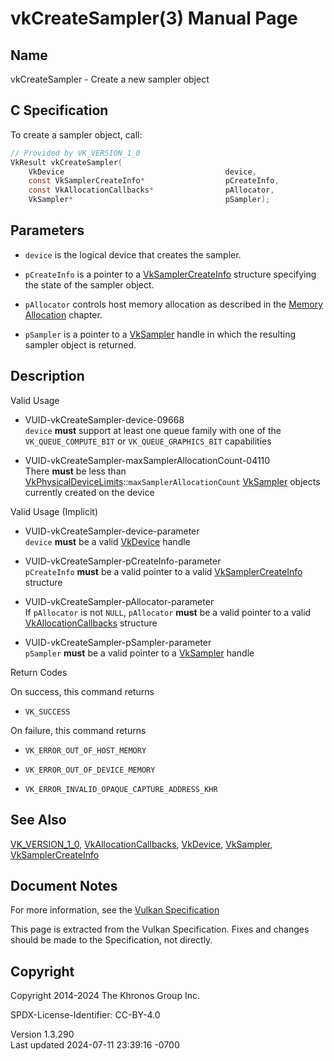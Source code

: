 # vkCreateSampler(3) Manual Page

## Name

vkCreateSampler - Create a new sampler object



## <a href="#_c_specification" class="anchor"></a>C Specification

To create a sampler object, call:

``` c
// Provided by VK_VERSION_1_0
VkResult vkCreateSampler(
    VkDevice                                    device,
    const VkSamplerCreateInfo*                  pCreateInfo,
    const VkAllocationCallbacks*                pAllocator,
    VkSampler*                                  pSampler);
```

## <a href="#_parameters" class="anchor"></a>Parameters

- `device` is the logical device that creates the sampler.

- `pCreateInfo` is a pointer to a
  [VkSamplerCreateInfo](https://registry.khronos.org/vulkan/specs/1.3-extensions/man/html/VkSamplerCreateInfo.html) structure specifying
  the state of the sampler object.

- `pAllocator` controls host memory allocation as described in the <a
  href="https://registry.khronos.org/vulkan/specs/1.3-extensions/html/vkspec.html#memory-allocation"
  target="_blank" rel="noopener">Memory Allocation</a> chapter.

- `pSampler` is a pointer to a [VkSampler](https://registry.khronos.org/vulkan/specs/1.3-extensions/man/html/VkSampler.html) handle in
  which the resulting sampler object is returned.

## <a href="#_description" class="anchor"></a>Description

Valid Usage

- <a href="#VUID-vkCreateSampler-device-09668"
  id="VUID-vkCreateSampler-device-09668"></a>
  VUID-vkCreateSampler-device-09668  
  `device` **must** support at least one queue family with one of the
  `VK_QUEUE_COMPUTE_BIT` or `VK_QUEUE_GRAPHICS_BIT` capabilities

- <a href="#VUID-vkCreateSampler-maxSamplerAllocationCount-04110"
  id="VUID-vkCreateSampler-maxSamplerAllocationCount-04110"></a>
  VUID-vkCreateSampler-maxSamplerAllocationCount-04110  
  There **must** be less than
  [VkPhysicalDeviceLimits](https://registry.khronos.org/vulkan/specs/1.3-extensions/man/html/VkPhysicalDeviceLimits.html)::`maxSamplerAllocationCount`
  [VkSampler](https://registry.khronos.org/vulkan/specs/1.3-extensions/man/html/VkSampler.html) objects currently created on the device

Valid Usage (Implicit)

- <a href="#VUID-vkCreateSampler-device-parameter"
  id="VUID-vkCreateSampler-device-parameter"></a>
  VUID-vkCreateSampler-device-parameter  
  `device` **must** be a valid [VkDevice](https://registry.khronos.org/vulkan/specs/1.3-extensions/man/html/VkDevice.html) handle

- <a href="#VUID-vkCreateSampler-pCreateInfo-parameter"
  id="VUID-vkCreateSampler-pCreateInfo-parameter"></a>
  VUID-vkCreateSampler-pCreateInfo-parameter  
  `pCreateInfo` **must** be a valid pointer to a valid
  [VkSamplerCreateInfo](https://registry.khronos.org/vulkan/specs/1.3-extensions/man/html/VkSamplerCreateInfo.html) structure

- <a href="#VUID-vkCreateSampler-pAllocator-parameter"
  id="VUID-vkCreateSampler-pAllocator-parameter"></a>
  VUID-vkCreateSampler-pAllocator-parameter  
  If `pAllocator` is not `NULL`, `pAllocator` **must** be a valid
  pointer to a valid [VkAllocationCallbacks](https://registry.khronos.org/vulkan/specs/1.3-extensions/man/html/VkAllocationCallbacks.html)
  structure

- <a href="#VUID-vkCreateSampler-pSampler-parameter"
  id="VUID-vkCreateSampler-pSampler-parameter"></a>
  VUID-vkCreateSampler-pSampler-parameter  
  `pSampler` **must** be a valid pointer to a
  [VkSampler](https://registry.khronos.org/vulkan/specs/1.3-extensions/man/html/VkSampler.html) handle

Return Codes

On success, this command returns  
- `VK_SUCCESS`

On failure, this command returns  
- `VK_ERROR_OUT_OF_HOST_MEMORY`

- `VK_ERROR_OUT_OF_DEVICE_MEMORY`

- `VK_ERROR_INVALID_OPAQUE_CAPTURE_ADDRESS_KHR`

## <a href="#_see_also" class="anchor"></a>See Also

[VK_VERSION_1_0](https://registry.khronos.org/vulkan/specs/1.3-extensions/man/html/VK_VERSION_1_0.html),
[VkAllocationCallbacks](https://registry.khronos.org/vulkan/specs/1.3-extensions/man/html/VkAllocationCallbacks.html),
[VkDevice](https://registry.khronos.org/vulkan/specs/1.3-extensions/man/html/VkDevice.html), [VkSampler](https://registry.khronos.org/vulkan/specs/1.3-extensions/man/html/VkSampler.html),
[VkSamplerCreateInfo](https://registry.khronos.org/vulkan/specs/1.3-extensions/man/html/VkSamplerCreateInfo.html)

## <a href="#_document_notes" class="anchor"></a>Document Notes

For more information, see the <a
href="https://registry.khronos.org/vulkan/specs/1.3-extensions/html/vkspec.html#vkCreateSampler"
target="_blank" rel="noopener">Vulkan Specification</a>

This page is extracted from the Vulkan Specification. Fixes and changes
should be made to the Specification, not directly.

## <a href="#_copyright" class="anchor"></a>Copyright

Copyright 2014-2024 The Khronos Group Inc.

SPDX-License-Identifier: CC-BY-4.0

Version 1.3.290  
Last updated 2024-07-11 23:39:16 -0700
